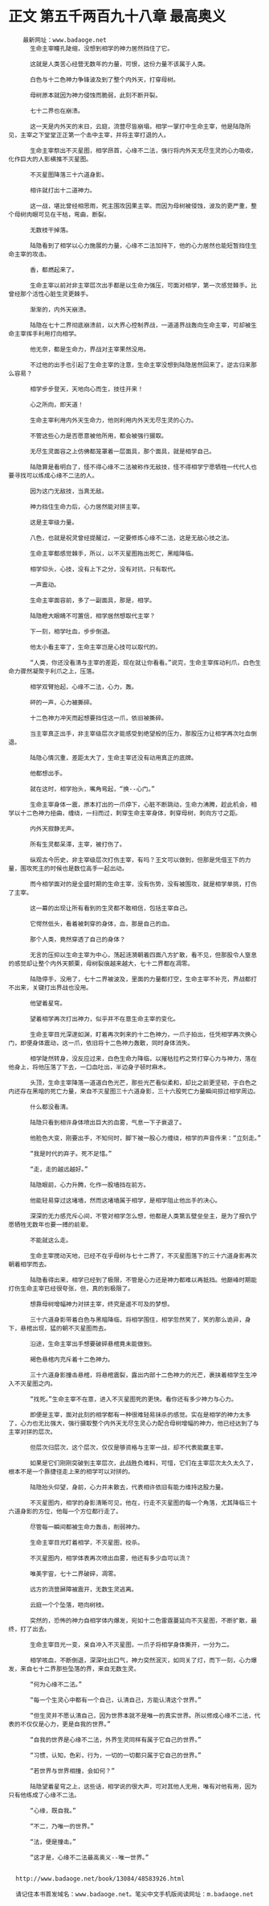 # 正文 第五千两百九十八章 最高奥义
        最新网址：www.badaoge.net
          生命主宰瞳孔陡缩，没想到相学的神力居然挡住了它。
      
          这就是人类苦心经营无数年的力量，可恨，这份力量不该属于人类。
      
          白色与十二色神力争锋波及到了整个内外天，打穿母树。
      
          母树原本就因为神力侵蚀而脆弱，此刻不断开裂。
      
          七十二界也在崩溃。
      
          这一天是内外天的末日，云庭，流营尽皆崩塌，相学一掌打中生命主宰，他是陆隐所见，主宰之下堂堂正正第一个击中主宰，并将主宰打退的人。
      
          生命主宰祭出不灭星图，相学昂首，心缘不二法，强行将内外天无尽生灵的心力吸收，化作巨大的人影横推不灭星图。
      
          不灭星图降落三十六道身影。
      
          相许就打出十二道神力。
      
          这一战，堪比曾经相思雨，死主围攻因果主宰。而因为母树被侵蚀，波及的更严重，整个母树肉眼可见在干枯，弯曲，断裂。
      
          无数枝干掉落。
      
          陆隐看到了相学以心力施展的力量，心缘不二法加持下，他的心力居然也能短暂挡住生命主宰的攻击。
      
          香，都燃起来了。
      
          生命主宰以前对非主宰层次出手都是以生命力强压，可面对相学，第一次感觉棘手。比曾经那个活性心脏生灵更棘手。
      
          渐渐的，内外天崩溃。
      
          陆隐在七十二界彻底崩溃前，以大界心控制界战，一道道界战轰向生命主宰，可却被生命主宰挥手利用打向相学。
      
          他无奈，都是生命力，界战对主宰果然没用。
      
          不过他的出手也引起了生命主宰的注意，生命主宰没想到陆隐居然回来了。逆古归来那么容易？
      
          相学步步登天，天地向心而生，技往开来！
      
          心之所向，即天道！
      
          生命主宰利用内外天生命力，他则利用内外天无尽生灵的心力。
      
          不管这些心力是否愿意被他所用，都会被强行摄取。
      
          无尽生灵面容之上仿佛都笼罩着一层面具，那个面具，就是相学自己。
      
          陆隐算是看明白了，怪不得心缘不二法被称作无敌技，怪不得相学宁愿牺牲一代代人也要寻找可以练成心缘不二法的人。
      
          因为这门无敌技，当真无敌。
      
          神力挡住生命力后，心力居然能对拼主宰。
      
          这是主宰级力量。
      
          八色，也就是祝灵曾经提醒过，一定要修炼心缘不二法，这是无敌心技之法。
      
          生命主宰都感觉棘手，所以，以不灭星图拖出死亡，黑暗降临。
      
          相学仰头，心技，没有上下之分，没有对抗，只有取代。
      
          一声震动。
      
          生命主宰面容前，多了一副面具，那是，相学。
      
          陆隐瞪大眼睛不可置信，相学居然想取代主宰？
      
          下一刻，相学吐血，步步倒退。
      
          他太小看主宰了，生命主宰岂是心技可以取代的。
      
          “人类，你还没看清与主宰的差距，现在就让你看看。”说完，生命主宰挥动利爪，白色生命力骤然凝聚于利爪之上，压落。
      
          相学双臂抬起，心缘不二法，心力，轰。
      
          砰的一声，心力被撕碎。
      
          十二色神力冲天而起想要挡住这一爪，依旧被撕碎。
      
          当主宰真正出手，非主宰级层次才能感受到绝望般的压力，那股压力让相学再次吐血倒退。
      
          陆隐心情沉重，差距太大了，生命主宰还没有动用真正的底牌。
      
          他都想出手。
      
          就在这时，相学抬头，嘴角弯起，“换--心门。”
      
          生命主宰身体一震，原本打出的一爪停下，心脏不断跳动，生命力沸腾，趁此机会，相学以十二色神力扭曲，缠绕，一扫而过，刺穿生命主宰身体，刺穿母树，刺向方寸之距。
      
          内外天寂静无声。
      
          所有生灵都呆滞，主宰，被打伤了。
      
          纵观古今历史，非主宰级层次打伤主宰，有吗？王文可以做到，但那是凭借王下的力量，围攻死主的时候也是数位高手一起出动。
      
          而今相学面对的是全盛时期的生命主宰，没有伤势，没有被围攻，就是相学单挑，打伤了主宰。
      
          这一幕的出现让所有看到的生灵都不敢相信，包括主宰自己。
      
          它愕然低头，看着被刺穿的身体，血，那是自己的血。
      
          那个人类，竟然穿透了自己的身体？
      
          无言的压抑以生命主宰为中心，荡起涟漪朝着四面八方扩散，看不见，但那股令人窒息的感觉却让整个内外天颤栗，母树裂痕越来越大，七十二界都在凋零。
      
          陆隐停手，没用了，七十二界被波及，里面的力量都打空，生命主宰不补充，界战都打不出来，关键打出界战也没用。
      
          他望着星穹。
      
          望着相学再次打出神力，似乎并不在意生命主宰的变化。
      
          生命主宰目光深邃如渊，盯着再次刺来的十二色神力，一爪子拍出，任凭相学再次换心门，即便身体震动，这一爪，依旧将十二色神力轰散，同时身体消失。
      
          相学陡然转身，没反应过来，白色生命力降临，以摧枯拉朽之势打穿心力与神力，落在他身上，将他压落了下去，一口血吐出，半边身子顿时麻木。
      
          头顶，生命主宰降落一道道白色光芒，那些光芒看似柔和，却比之前更坚韧，于白色之内还存在黑暗的死亡力量，来自不灭星图三十六道身影，三十六股死亡力量瞬间掠过相学周边。
      
          什么都没看清。
      
          陆隐只看到相许身体喷出巨大的血雾，气息一下子衰退了。
      
          他脸色大变，刚要出手，不知何时，脚下被一股心力缠绕，相学的声音传来：“立刻走。”
      
          “我是时代的弃子。死不足惜。”
      
          “走，走的越远越好。”
      
          陆隐眼前，心力升腾，化作一股墙挡在前方。
      
          他能轻易穿过这堵墙，然而这堵墙属于相学，是相学阻止他出手的决心。
      
          深深的无力感充斥心间，不管对相学怎么想，他都是人类第五壁垒垒主，是为了报仇宁愿牺牲无数年也要一搏的前辈。
      
          不能就这么走。
      
          生命主宰搅动天地，已经不在乎母树与七十二界了，不灭星图落下的三十六道身影再次朝着相学而去。
      
          陆隐看得出来，相学已经到了极限，不管是心力还是神力都难以再抵挡。他巅峰时期能打伤生命主宰已经很夸张，但，真的到极限了。
      
          想靠母树增幅神力对拼主宰，终究是遥不可及的梦想。
      
          三十六道身影带着白色与黑暗降临，将相学围住，相学忽然笑了，笑的那么诡异，身下，悬棺出现，猛的朝不灭星图而去。
      
          沿途，生命主宰出手想要破碎悬棺竟未能做到。
      
          褐色悬棺内充斥着十二色神力。
      
          三十六道身影撞击悬棺，将悬棺震裂，露出内部十二色神力的光芒，裹挟着相学生生冲入不灭星图之内。
      
          “找死。”生命主宰不在意，进入不灭星图死的更快。看你还有多少神力与心力。
      
          即便是主宰，面对此刻的相学都有一种很难轻易抹杀的感觉。实在是相学的神力太多了，心力也无比强大，强行摄取整个内外天无尽生灵心力配合母树增幅的神力，他已经达到了与主宰对拼的层次。
      
          但层次归层次，这个层次，仅仅是够资格与主宰一战，却不代表能赢主宰。
      
          如果是它们刚刚突破到主宰层次，此战胜负难料，可惜，它们在主宰层次太久太久了，根本不是一个靠捷径走上来的相学可以对拼的。
      
          陆隐抬头仰望，身前，心力并未散去，代表相许依旧有能力维持这股力量。
      
          不灭星图内，相学的身影清晰可见，他在，行走不灭星图的每一个角落，尤其降临三十六道身影的方位，他每一个方位都行走了。
      
          尽管每一瞬间都被生命力轰击，削弱神力。
      
          生命主宰目光盯着相学，不灭星图，绞杀。
      
          不灭星图内，相学体表再次喷出血雾，他还有多少血可以流？
      
          唯美宇宙，七十二界破碎，凋零。
      
          远方的流营屏障被震开，无数生灵逃离。
      
          云庭一个个坠落，咂向树枝。
      
          突然的，恐怖的神力自相学体内爆发，宛如十二色雷霆蔓延向不灭星图，不断扩散，最终，打了出去。
      
          生命主宰目光一变，亲自冲入不灭星图，一爪子将相学身体撕开，一分为二。
      
          相学咳血，不断倒退，深深吐出口气，神力突然泯灭，如同关了灯，而下一刻，心力爆发，来自七十二界那些坠落的界，来自无数生灵。
      
          “何为心缘不二法。”
      
          “每一个生灵心中都有一个自己，认清自己，方能认清这个世界。”
      
          “但生灵并不愿认清自己，因为世界本就不是唯一的真实世界。所以修成心缘不二法，代表的不仅仅是心力，更是自我的世界。”
      
          “自我的世界是心缘不二法，外界生灵同样有属于它自己的世界。”
      
          “习惯，认知，色彩，行为，一切的一切都只属于它自己的世界。”
      
          “若世界与世界相撞，会如何？”
      
          陆隐望着星穹之上，这些话，相学说的很大声，可对其他人无用，唯有对他有用，因为只有他练成了心缘不二法。
      
          “心缘，既自我。”
      
          “不二，乃唯一的世界。”
      
          “法，便是撞击。”
      
          “这才是，心缘不二法最高奥义--唯一世界。”
      
      
      http://www.badaoge.net/book/13084/48583926.html
      
      请记住本书首发域名：www.badaoge.net。笔尖中文手机版阅读网址：m.badaoge.net